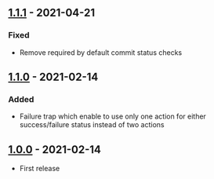 ## [1.1.1](https://github.com/ReasonSoftware/action-github-deployment/releases/tag/v1.1.0) - 2021-04-21
### Fixed
- Remove required by default commit status checks

## [1.1.0](https://github.com/ReasonSoftware/action-github-deployment/releases/tag/v1.1.0) - 2021-02-14
### Added
- Failure trap which enable to use only one action for either success/failure status instead of two actions

## [1.0.0](https://github.com/ReasonSoftware/action-github-deployment/releases/tag/v1.0.0) - 2021-02-14
- First release